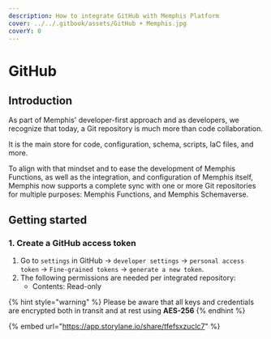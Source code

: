 ```yaml
---
description: How to integrate GitHub with Memphis Platform
cover: ../../.gitbook/assets/GitHub + Memphis.jpg
coverY: 0
---
```


# GitHub

## Introduction

As part of Memphis' developer-first approach and as developers, we recognize that today, a Git repository is much more than code collaboration.&#x20;

It is the main store for code, configuration, schema, scripts, IaC files, and more.

To align with that mindset and to ease the development of Memphis Functions, as well as the integration, and configuration of Memphis itself, Memphis now supports a complete sync with one or more Git repositories for multiple purposes: Memphis Functions, and Memphis Schemaverse.

## Getting started

### 1. Create a GitHub access token

1. Go to `settings` in GitHub -> `developer settings` -> `personal access token` -> `Fine-grained tokens` -> `generate a new token`.
2. The following permissions are needed per integrated repository:&#x20;
   * Contents: Read-only

{% hint style="warning" %}
Please be aware that all keys and credentials are encrypted both in transit and at rest using **AES-256**
{% endhint %}

{% embed url="https://app.storylane.io/share/tfefsxzuclc7" %}
